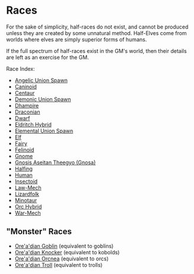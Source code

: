 # Races

For the sake of simplicity, half-races do not exist, and cannot be produced unless they are created by some unnatural method. Half-Elves come from worlds where elves are simply superior forms of humans.

If the full spectrum of half-races exist in the GM's world, then their details are left as an exercise for the GM.

Race Index:

- [Angelic Union Spawn](/Races/AngelicUnionSpawn.md)
- [Caninoid](/Races/Caninoid.md)
- [Centaur](/Races/Centaur.md)
- [Demonic Union Spawn](/Races/DemonicUnionSpawn.md)
- [Dhampire](/Races/Dhampire.md)
- [Draconian](/Races/Draconian.md)
- [Dwarf](/Races/Dwarf.md)
- [Eldritch Hybrid](/Races/EldritchHybrid.md)
- [Elemental Union Spawn](/Races/ElementalUnionSpawn.md)
- [Elf](/Races/Elf.md)
- [Fairy](/Races/Fairy.md)
- [Felinoid](/Races/Felinoid.md)
- [Gnome](/Races/Gnome.md)
- [Gnosis Aseitan Theegyo (Gnosa)](/Races/GnosisAseitanTheegyo.md)
- [Halfing](/Races/Halfling.md)
- [Human](/Races/Human.md)
- [Insectoid](/Races/Insectoid.md)
- [Law-Mech](/Races/LawMech.md)
- [Lizardfolk](/Races/Lizardfolk.md)
- [Minotaur](/Races/Minotaur.md)
- [Orc Hybrid](/Races/OrcHybrid.md)
- [War-Mech](/Races/WarMech.md)

## "Monster" Races

- [Ore'a'dian Goblin](/Races/OreadianGoblin.md) (equivalent to goblins)
- [Ore'a'dian Knocker](/Races/OreadianKnocker.md) (equivalent to kobolds)
- [Ore'a'dian Orcnea](/Races/OreadianOrcnea.md) (equivalent to orcs)
- [Ore'a'dian Troll](/Races/OreadianTroll.md) (equivalent to trolls)
